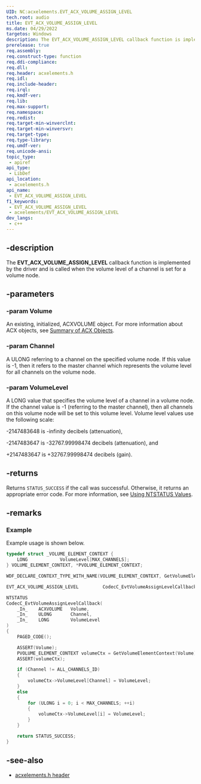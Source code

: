 ```yaml
---
UID: NC:acxelements.EVT_ACX_VOLUME_ASSIGN_LEVEL
tech.root: audio 
title: EVT_ACX_VOLUME_ASSIGN_LEVEL
ms.date: 04/29/2022
targetos: Windows
description: The EVT_ACX_VOLUME_ASSIGN_LEVEL callback function is implemented by the driver and is called when the volume level of a channel is set for a volume node. 
prerelease: true
req.assembly: 
req.construct-type: function
req.ddi-compliance: 
req.dll: 
req.header: acxelements.h
req.idl: 
req.include-header: 
req.irql: 
req.kmdf-ver: 
req.lib: 
req.max-support: 
req.namespace: 
req.redist: 
req.target-min-winverclnt: 
req.target-min-winversvr: 
req.target-type: 
req.type-library: 
req.umdf-ver: 
req.unicode-ansi: 
topic_type:
 - apiref
api_type:
 - LibDef
api_location:
 - acxelements.h
api_name:
 - EVT_ACX_VOLUME_ASSIGN_LEVEL
f1_keywords:
 - EVT_ACX_VOLUME_ASSIGN_LEVEL
 - acxelements/EVT_ACX_VOLUME_ASSIGN_LEVEL
dev_langs:
 - c++
---
```


## -description

The **EVT_ACX_VOLUME_ASSIGN_LEVEL** callback function is implemented by the driver and is called when the volume level of a channel is set for a volume node. 

## -parameters

### -param Volume

An existing, initialized, ACXVOLUME object. For more information about ACX objects, see [Summary of ACX Objects](/windows-hardware/drivers/audio/acx-summary-of-objects). 

### -param Channel

A ULONG referring to a channel on the specified volume node. If this value is -1, then it refers to the master channel which represents the volume level for all channels on the volume node. 

### -param VolumeLevel

A LONG value that specifies the volume level of a channel in a volume node. If the channel value is -1 (referring to the master channel), then all channels on this volume node will be set to this volume level. Volume level values use the following scale:

-2147483648 is -infinity decibels (attenuation),

-2147483647 is -32767.99998474 decibels (attenuation), and

+2147483647 is +32767.99998474 decibels (gain).

## -returns

Returns `STATUS_SUCCESS` if the call was successful. Otherwise, it returns an appropriate error code. For more information, see [Using NTSTATUS Values](/windows-hardware/drivers/kernel/using-ntstatus-values).

## -remarks

### Example

Example usage is shown below.

```cpp
typedef struct _VOLUME_ELEMENT_CONTEXT {
    LONG            VolumeLevel[MAX_CHANNELS];
} VOLUME_ELEMENT_CONTEXT, *PVOLUME_ELEMENT_CONTEXT;

WDF_DECLARE_CONTEXT_TYPE_WITH_NAME(VOLUME_ELEMENT_CONTEXT, GetVolumeElementContext)

EVT_ACX_VOLUME_ASSIGN_LEVEL         CodecC_EvtVolumeAssignLevelCallback;

NTSTATUS
CodecC_EvtVolumeAssignLevelCallback(
    _In_    ACXVOLUME   Volume,
    _In_    ULONG       Channel,
    _In_    LONG        VolumeLevel
)
{
    PAGED_CODE();

    ASSERT(Volume);
    PVOLUME_ELEMENT_CONTEXT volumeCtx = GetVolumeElementContext(Volume);
    ASSERT(volumeCtx);

    if (Channel != ALL_CHANNELS_ID)
    {
        volumeCtx->VolumeLevel[Channel] = VolumeLevel;
    }
    else
    {
        for (ULONG i = 0; i < MAX_CHANNELS; ++i)
        {
            volumeCtx->VolumeLevel[i] = VolumeLevel;
        }
    }

    return STATUS_SUCCESS;
}
```

## -see-also

- [acxelements.h header](index.md)
